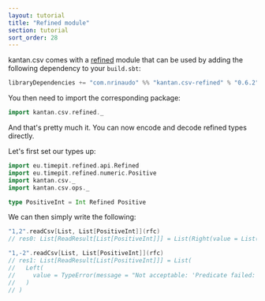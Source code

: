 ```yaml
---
layout: tutorial
title: "Refined module"
section: tutorial
sort_order: 28
---
```

kantan.csv comes with a [refined](https://github.com/fthomas/refined) module that can be used
by adding the following dependency to your `build.sbt`:

```scala
libraryDependencies += "com.nrinaudo" %% "kantan.csv-refined" % "0.6.2"
```

You then need to import the corresponding package:

```scala
import kantan.csv.refined._
```

And that's pretty much it. You can now encode and decode refined types directly.

Let's first set our types up:

```scala
import eu.timepit.refined.api.Refined
import eu.timepit.refined.numeric.Positive
import kantan.csv._
import kantan.csv.ops._

type PositiveInt = Int Refined Positive
```

We can then simply write the following:

```scala
"1,2".readCsv[List, List[PositiveInt]](rfc)
// res0: List[ReadResult[List[PositiveInt]]] = List(Right(value = List(1, 2)))

"1,-2".readCsv[List, List[PositiveInt]](rfc)
// res1: List[ReadResult[List[PositiveInt]]] = List(
//   Left(
//     value = TypeError(message = "Not acceptable: 'Predicate failed: (-2 > 0).'")
//   )
// )
```
